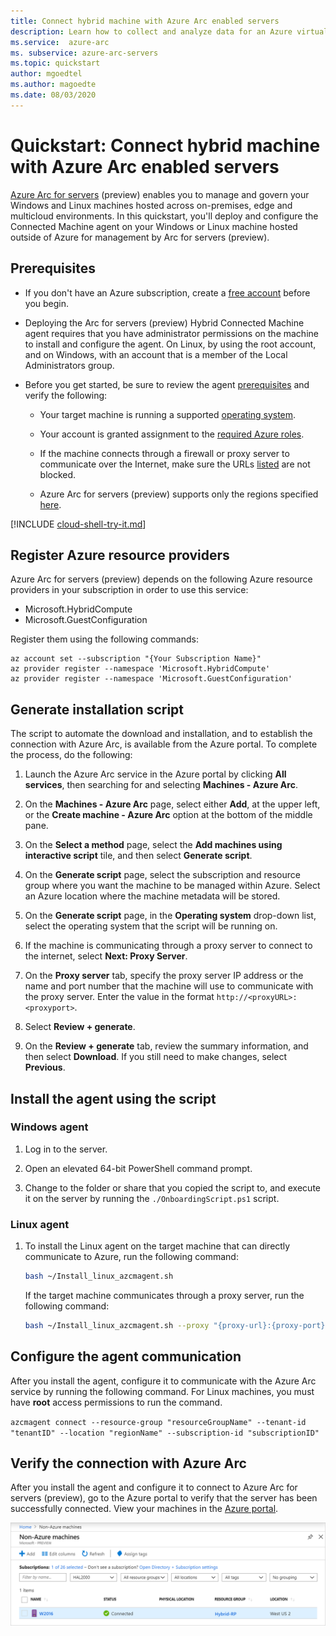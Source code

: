 ```yaml
---
title: Connect hybrid machine with Azure Arc enabled servers
description: Learn how to collect and analyze data for an Azure virtual machine in Azure Monitor.
ms.service:  azure-arc
ms. subservice: azure-arc-servers
ms.topic: quickstart
author: mgoedtel
ms.author: magoedte
ms.date: 08/03/2020
---
```


# Quickstart: Connect hybrid machine with Azure Arc enabled servers

[Azure Arc for servers](../overview.md) (preview) enables you to manage and govern your Windows and Linux machines hosted across on-premises, edge and multicloud environments. In this quickstart, you'll deploy and configure the Connected Machine agent on your Windows or Linux machine hosted outside of Azure for management by Arc for servers (preview).

## Prerequisites

* If you don't have an Azure subscription, create a [free account](https://azure.microsoft.com/free/?WT.mc_id=A261C142F) before you begin.

* Deploying the Arc for servers (preview) Hybrid Connected Machine agent requires that you have administrator permissions on the machine to install and configure the agent. On Linux, by using the root account, and on Windows, with an account that is a member of the Local Administrators group.

* Before you get started, be sure to review the agent [prerequisites](../agent-overview.md#prerequisites) and verify the following:

    * Your target machine is running a supported [operating system](../agent-overview.md#supported-operating-systems).

    * Your account is granted assignment to the [required Azure roles](../agent-overview.md#required-permissions).

    * If the machine connects through a firewall or proxy server to communicate over the Internet, make sure the URLs [listed](../agent-overview.md#networking-configuration) are not blocked.

    * Azure Arc for servers (preview) supports only the regions specified [here](../overview.md#supported-regions).

[!INCLUDE [cloud-shell-try-it.md](../../../../includes/cloud-shell-try-it.md)]

## Register Azure resource providers

Azure Arc for servers (preview) depends on the following Azure resource providers in your subscription in order to use this service:

* Microsoft.HybridCompute
* Microsoft.GuestConfiguration

Register them using the following commands:

```azurecli-interactive
az account set --subscription "{Your Subscription Name}"
az provider register --namespace 'Microsoft.HybridCompute'
az provider register --namespace 'Microsoft.GuestConfiguration'
```

## Generate installation script

The script to automate the download and installation, and to establish the connection with Azure Arc, is available from the Azure portal. To complete the process, do the following:

1. Launch the Azure Arc service in the Azure portal by clicking **All services**, then searching for and selecting **Machines - Azure Arc**.

1. On the **Machines - Azure Arc** page, select either **Add**, at the upper left, or the **Create machine - Azure Arc** option at the bottom of the middle pane.

1. On the **Select a method** page, select the **Add machines using interactive script** tile, and then select **Generate script**.

1. On the **Generate script** page, select the subscription and resource group where you want the machine to be managed within Azure. Select an Azure location where the machine metadata will be stored.

1. On the **Generate script** page, in the **Operating system** drop-down list, select the operating system that the script will be running on.

1. If the machine is communicating through a proxy server to connect to the internet, select **Next: Proxy Server**.

1. On the **Proxy server** tab, specify the proxy server IP address or the name and port number that the machine will use to communicate with the proxy server. Enter the value in the format `http://<proxyURL>:<proxyport>`.

1. Select **Review + generate**.

1. On the **Review + generate** tab, review the summary information, and then select **Download**. If you still need to make changes, select **Previous**.

## Install the agent using the script

### Windows agent

1. Log in to the server.

1. Open an elevated 64-bit PowerShell command prompt.

1. Change to the folder or share that you copied the script to, and execute it on the server by running the `./OnboardingScript.ps1` script.

### Linux agent

1. To install the Linux agent on the target machine that can directly communicate to Azure, run the following command:

    ```bash
    bash ~/Install_linux_azcmagent.sh
    ```

    If the target machine communicates through a proxy server, run the following command:

    ```bash
    bash ~/Install_linux_azcmagent.sh --proxy "{proxy-url}:{proxy-port}"
    ```

## Configure the agent communication

After you install the agent, configure it to communicate with the Azure Arc service by running the following command. For Linux machines, you must have **root** access permissions to run the command.

`azcmagent connect --resource-group "resourceGroupName" --tenant-id "tenantID" --location "regionName" --subscription-id "subscriptionID"`

## Verify the connection with Azure Arc

After you install the agent and configure it to connect to Azure Arc for servers (preview), go to the Azure portal to verify that the server has been successfully connected. View your machines in the [Azure portal](https://aka.ms/hybridmachineportal).

![A successful server connection](../media/onboard-portal/arc-for-servers-successful-onboard.png)